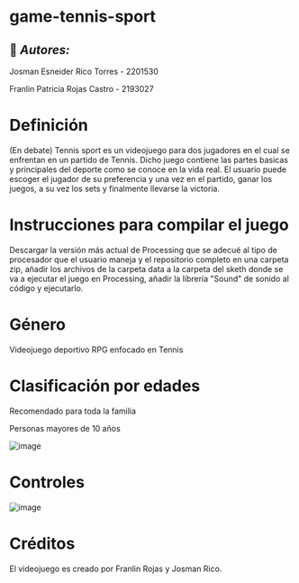 # game-tennis-sport

## :pushpin: ***Autores:***

Josman Esneider Rico Torres - 2201530

Franlin Patricia Rojas Castro - 2193027

# Definición

(En debate) Tennis sport es un videojuego para dos jugadores en el cual se enfrentan en un partido de Tennis. Dicho juego contiene las partes basicas y principales del deporte como se conoce en la vida real. El usuario puede escoger el jugador de su preferencia y una vez en el partido, ganar los juegos, a su vez los sets y finalmente llevarse la victoria.

# Instrucciones para compilar el juego

Descargar la versión más actual de Processing que se adecué al tipo de procesador que el usuario maneja y el repositorio completo en una carpeta zip, añadir los archivos de la carpeta data a la carpeta del sketh donde se va a ejecutar el juego en Processing, añadir la librería "Sound" de sonido al código y ejecutarlo.

# Género

Videojuego deportivo RPG enfocado en Tennis

# Clasificación por edades

Recomendado para toda la familia

Personas mayores de 10 años

![image](https://user-images.githubusercontent.com/90159928/136195333-a6db8dc5-a578-4ec2-b17b-d33b1ef77505.png)


# Controles

![image](https://user-images.githubusercontent.com/90159928/136203814-22114943-1fdf-44bf-b481-78eed57027fe.png)


# Créditos

El videojuego es creado por Franlin Rojas y Josman Rico.

